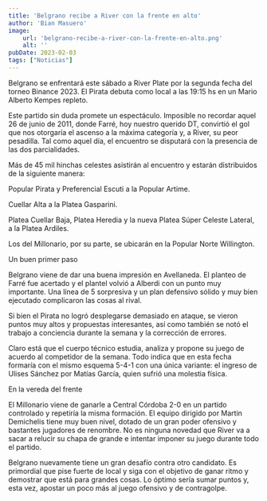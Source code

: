 ```yaml
---
title: 'Belgrano recibe a River con la frente en alto'
author: 'Bian Masuero'
image:
    url: 'belgrano-recibe-a-river-con-la-frente-en-alto.png'
    alt: ''
pubDate: 2023-02-03
tags: ["Noticias"]
---
```


Belgrano se enfrentará este sábado a River Plate por la segunda fecha del torneo Binance 2023. El Pirata debuta como local a las 19:15 hs en un Mario Alberto Kempes repleto.

Este partido sin duda promete un espectáculo. Imposible no recordar aquel 26 de junio de 2011, donde Farré, hoy nuestro querido DT, convirtió el gol que nos otorgaría el ascenso a la máxima categoría y, a River, su peor pesadilla. Tal como aquel día, el encuentro se disputará con la presencia de las dos parcialidades.

Más de 45 mil hinchas celestes asistirán al encuentro y estarán distribuidos de la siguiente manera:

Popular Pirata y Preferencial Escuti a la Popular Artime.

Cuellar Alta a la Platea Gasparini.

Platea Cuellar Baja, Platea Heredia y la nueva Platea Súper Celeste Lateral, a la Platea Ardiles.

Los del Millonario, por su parte, se ubicarán en la Popular Norte Willington.

Un buen primer paso

Belgrano viene de dar una buena impresión en Avellaneda. El planteo de Farré fue acertado y el plantel volvió a Alberdi con un punto muy importante. Una línea de 5 sorpresiva y un plan defensivo sólido y muy bien ejecutado complicaron las cosas al rival.

Si bien el Pirata no logró desplegarse demasiado en ataque, se vieron puntos muy altos y propuestas interesantes, así como también se notó el trabajo a conciencia durante la semana y la corrección de errores.

Claro está que el cuerpo técnico estudia, analiza y propone su juego de acuerdo al competidor de la semana. Todo indica que en esta fecha formaría con el mismo esquema  5-4-1 con una única variante: el ingreso de Ulises Sánchez por Matías García, quien sufrió una molestia física.

En la vereda del frente

El Millonario viene de ganarle a Central Córdoba 2-0 en un partido controlado y repetiría la misma formación. El equipo dirigido por Martin Demichelis tiene muy buen nivel, dotado de un gran poder ofensivo y bastantes jugadores de renombre. No es ninguna novedad que River va a sacar a relucir su chapa de grande e intentar imponer su juego durante todo el partido.

Belgrano nuevamente tiene un gran desafío contra otro candidato. Es primordial que pise fuerte de local y siga con el objetivo de ganar ritmo y demostrar que está para grandes cosas. Lo óptimo sería sumar puntos y, esta vez, apostar un poco más al juego ofensivo y de contragolpe.
